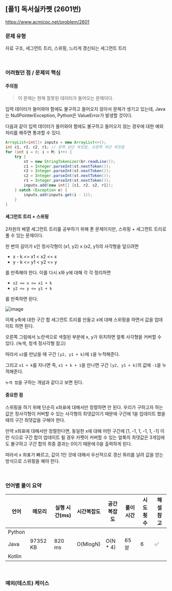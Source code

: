 ## [플1] 독서실카펫 (2601번)

https://www.acmicpc.net/problem/2601

### 문제 유형

자료 구조, 세그먼트 트리, 스위핑, 느리게 갱신되는 세그먼트 트리

<br>

### 어려웠던 점 / 문제의 핵심

#### 주의점

> 이 문제는 현재 잘못된 데이터가 들어오는 문제이다.

입력 데이터가 들어와야 함에도 불구하고 들어오지 않아서 문제가 생기고 있는데, Java는 NullPointerException, Python은 ValueError가 발생할 것이다.

다음과 같이 입력 데이터가 들어와야 함에도 불구하고 들어오지 않는 경우에 대한 예외 처리를 해주면 통과할 수 있다.

```java
ArrayList<int[]> inputs = new ArrayList<>();
int c1, r2, c2, r1; // 왼쪽 상단 꼭짓점, 오른쪽 하단 꼭짓점
for (int i = 0; i < M; i++) {
    try {
        st = new StringTokenizer(br.readLine());
        c1 = Integer.parseInt(st.nextToken());
        r2 = Integer.parseInt(st.nextToken());
        c2 = Integer.parseInt(st.nextToken());
        r1 = Integer.parseInt(st.nextToken());
        inputs.add(new int[] {c1, r2, c2, r1});
    } catch (Exception e) {
        inputs.add(inputs.get(i - 1));
    }
}
```

#### 세그먼트 트리 + 스위핑

2차원의 배열 세그먼트 트리를 공부하기 위해 푼 문제이지만, 스위핑 + 세그먼트 트리로 풀 수 있는 문제이다.

한 변의 길이가 `k`인 정사각형이 (x1, y2) x (x2, y1)의 사각형을 덮으려면

- x - k <= x1 < x2 <= x
- y - k <= y1 < y2 <= y

를 만족해야 한다. 이를 다시 x와 y에 대해 각 각 정리하면

- `x2 <= x <= x1 + k`
- `y2 <= y <= y1 + k`

를 만족하면 된다.

![image](https://github.com/siwon-park/Problem_Solving/assets/93081720/f8e011f1-badf-4100-b2f4-f32c8303b9c8)

이제 y축에 대한 구간 합 세그먼트 트리를 만들고 x에 대해 스위핑을 하면서 값을 업데이트 하면 된다.

오른쪽 그림에서 노란색으로 색칠된 부분에 x, y가 위치하면 얼룩 사각형을 커버할 수 있다. (녹색, 청색 정사각형 참고)

따라서 `x2`를 만났을 때 구간 `[y2, y1 + k]`에 `1`을 누적해준다.

그리고 `x1 + k`를 지나면 즉, `x1 + k + 1`을 만나면 구간 `[y2, y1 + k]`의 값에 `-1`을 누적해준다.

`누적 합`을 구하는 개념과 같다고 보면 된다.

#### 중요한 점

스위핑을 하기 위해 단순히 x좌표에 대해서만 정렬하면 안 된다. 우리가 구하고자 하는 값은 정사각형이 커버할 수 있는 사각형의 최댓값이기 때문에 구간에 1을 업데이트 했을 때의 구간 최댓값을 구해야 한다.

만약 x좌표에 대해서만 정렬한다면, 동일한 x에 대해 어떤 구간에 [1, -1, 1, -1, 1, -1] 이런 식으로 구간 합이 업데이트 될 경우 카펫이 커버할 수 있는 얼룩의 최댓값은 3개임에도 불구하고 구간 합의 최종 결과는 0이기 때문에 0을 출력하게 된다.

따라서 x 좌표가 빠르고, 값이 1인 것에 대해서 우선적으로 갱신 쿼리를 날려 값을 얻는 방식으로 스위핑을 해야 한다.

<br>

### 언어별 풀이 요약

| 언어   | 메모리   | 실행 시간(ms) | 시간복잡도 | 공간복잡도 | 풀이 시간 | 시도 횟수 | 해설 참고          |
| ------ | -------- | ------------- | ---------- | ---------- | --------- | --------- | ------------------ |
| Python |          |               |            |            |           |           |                    |
| Java   | 97352 KB | 820 ms        | O(MlogN)   | O(N * 4)   | 65분      | 6         | :white_check_mark: |
| Kotlin |          |               |            |            |           |           |                    |

<br>

### 예외(테스트) 케이스

```
```

